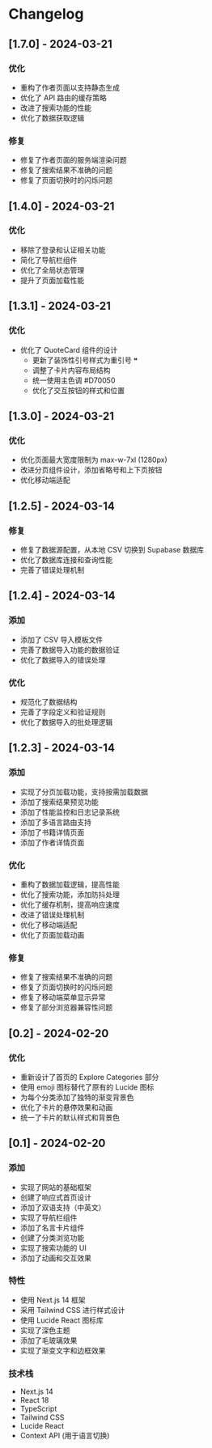 # Changelog

## [1.7.0] - 2024-03-21

### 优化
- 重构了作者页面以支持静态生成
- 优化了 API 路由的缓存策略
- 改进了搜索功能的性能
- 优化了数据获取逻辑

### 修复
- 修复了作者页面的服务端渲染问题
- 修复了搜索结果不准确的问题
- 修复了页面切换时的闪烁问题

## [1.4.0] - 2024-03-21

### 优化
- 移除了登录和认证相关功能
- 简化了导航栏组件
- 优化了全局状态管理
- 提升了页面加载性能

## [1.3.1] - 2024-03-21

### 优化
- 优化了 QuoteCard 组件的设计
  - 更新了装饰性引号样式为重引号 ❝
  - 调整了卡片内容布局结构
  - 统一使用主色调 #D70050
  - 优化了交互按钮的样式和位置

## [1.3.0] - 2024-03-21

### 优化
- 优化页面最大宽度限制为 max-w-7xl (1280px)
- 改进分页组件设计，添加省略号和上下页按钮
- 优化移动端适配

## [1.2.5] - 2024-03-14

### 修复
- 修复了数据源配置，从本地 CSV 切换到 Supabase 数据库
- 优化了数据库连接和查询性能
- 完善了错误处理机制

## [1.2.4] - 2024-03-14

### 添加
- 添加了 CSV 导入模板文件
- 完善了数据导入功能的数据验证
- 优化了数据导入的错误处理

### 优化
- 规范化了数据结构
- 完善了字段定义和验证规则
- 优化了数据导入的批处理逻辑

## [1.2.3] - 2024-03-14

### 添加
- 实现了分页加载功能，支持按需加载数据
- 添加了搜索结果预览功能
- 添加了性能监控和日志记录系统
- 添加了多语言路由支持
- 添加了书籍详情页面
- 添加了作者详情页面

### 优化
- 重构了数据加载逻辑，提高性能
- 优化了搜索功能，添加防抖处理
- 优化了缓存机制，提高响应速度
- 改进了错误处理机制
- 优化了移动端适配
- 优化了页面加载动画

### 修复
- 修复了搜索结果不准确的问题
- 修复了页面切换时的闪烁问题
- 修复了移动端菜单显示异常
- 修复了部分浏览器兼容性问题

## [0.2] - 2024-02-20

### 优化
- 重新设计了首页的 Explore Categories 部分
- 使用 emoji 图标替代了原有的 Lucide 图标
- 为每个分类添加了独特的渐变背景色
- 优化了卡片的悬停效果和动画
- 统一了卡片的默认样式和背景色

## [0.1] - 2024-02-20

### 添加
- 实现了网站的基础框架
- 创建了响应式首页设计
- 添加了双语支持（中英文）
- 实现了导航栏组件
- 添加了名言卡片组件
- 创建了分类浏览功能
- 实现了搜索功能的 UI
- 添加了动画和交互效果

### 特性
- 使用 Next.js 14 框架
- 采用 Tailwind CSS 进行样式设计
- 使用 Lucide React 图标库
- 实现了深色主题
- 添加了毛玻璃效果
- 实现了渐变文字和边框效果

### 技术栈
- Next.js 14
- React 18
- TypeScript
- Tailwind CSS
- Lucide React
- Context API (用于语言切换)